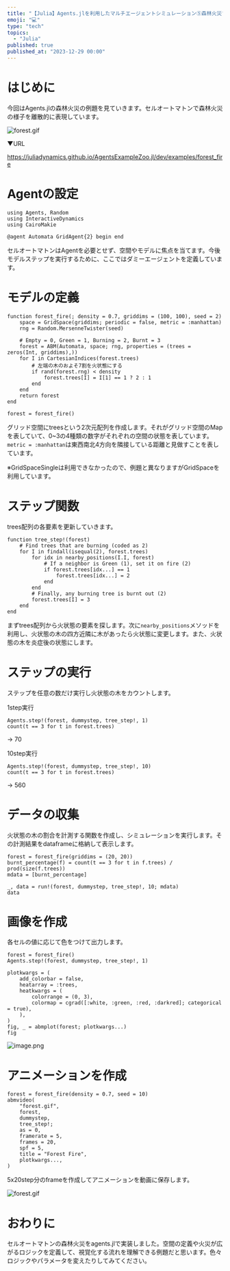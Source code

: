 ```yaml
---
title: "【Julia】Agents.jlを利用したマルチエージェントシミュレーション⑤森林火災"
emoji: "💻"
type: "tech"
topics:
  - "Julia"
published: true
published_at: "2023-12-29 00:00"
---
```


# はじめに
今回はAgents.jlの森林火災の例題を見ていきます。セルオートマトンで森林火災の様子を離散的に表現しています。

![forest.gif](https://qiita-image-store.s3.ap-northeast-1.amazonaws.com/0/614347/f2da889d-fef2-e623-fa59-f10fe262b9d2.gif)

▼URL

https://juliadynamics.github.io/AgentsExampleZoo.jl/dev/examples/forest_fire

# Agentの設定

```julia:
using Agents, Random
using InteractiveDynamics
using CairoMakie

@agent Automata GridAgent{2} begin end
```

セルオートマトンはAgentを必要とせず、空間やモデルに焦点を当てます。今後モデルステップを実行するために、ここではダミーエージェントを定義しています。

# モデルの定義

```julia:
function forest_fire(; density = 0.7, griddims = (100, 100), seed = 2)
    space = GridSpace(griddims; periodic = false, metric = :manhattan)
    rng = Random.MersenneTwister(seed)

    # Empty = 0, Green = 1, Burning = 2, Burnt = 3
    forest = ABM(Automata, space; rng, properties = (trees = zeros(Int, griddims),))
    for I in CartesianIndices(forest.trees)
        # 左端の木のおよそ7割を火状態にする
        if rand(forest.rng) < density
            forest.trees[I] = I[1] == 1 ? 2 : 1
        end
    end
    return forest
end

forest = forest_fire()
```

グリッド空間にtreesという2次元配列を作成します。それがグリッド空間のMapを表していて、0~3の4種類の数字がそれぞれの空間の状態を表しています。`metric = :manhattan`は東西南北4方向を隣接している距離と見做すことを表しています。

※GridSpaceSingleは利用できなかったので、例題と異なりますがGridSpaceを利用しています。

# ステップ関数

trees配列の各要素を更新していきます。

```julia:
function tree_step!(forest)
    # Find trees that are burning (coded as 2)
    for I in findall(isequal(2), forest.trees)
        for idx in nearby_positions(I.I, forest)
            # If a neighbor is Green (1), set it on fire (2)
            if forest.trees[idx...] == 1
                forest.trees[idx...] = 2
            end
        end
        # Finally, any burning tree is burnt out (2)
        forest.trees[I] = 3
    end
end
```

まずtrees配列から火状態の要素を探します。次に`nearby_positions`メソッドを利用し、火状態の木の四方近隣に木があったら火状態に変更します。また、火状態の木を炎症後の状態にします。


# ステップの実行

ステップを任意の数だけ実行し火状態の木をカウントします。

1step実行
```julia:
Agents.step!(forest, dummystep, tree_step!, 1)
count(t == 3 for t in forest.trees)
```
-> 70

10step実行
```julia:
Agents.step!(forest, dummystep, tree_step!, 10)
count(t == 3 for t in forest.trees)
```
-> 560

# データの収集

火状態の木の割合を計測する関数を作成し、シミュレーションを実行します。その計測結果をdataframeに格納して表示します。

```julia:
forest = forest_fire(griddims = (20, 20))
burnt_percentage(f) = count(t == 3 for t in f.trees) / prod(size(f.trees))
mdata = [burnt_percentage]

_, data = run!(forest, dummystep, tree_step!, 10; mdata)
data
```

# 画像を作成

各セルの値に応じて色をつけて出力します。

```julia:
forest = forest_fire()
Agents.step!(forest, dummystep, tree_step!, 1)

plotkwargs = (
    add_colorbar = false,
    heatarray = :trees,
    heatkwargs = (
        colorrange = (0, 3),
        colormap = cgrad([:white, :green, :red, :darkred]; categorical = true),
    ),
)
fig, _ = abmplot(forest; plotkwargs...)
fig
```

![image.png](https://qiita-image-store.s3.ap-northeast-1.amazonaws.com/0/614347/0c8c0527-feaf-f5ed-5d9b-9ee2b7138b94.png)


# アニメーションを作成

```julia:
forest = forest_fire(density = 0.7, seed = 10)
abmvideo(
    "forest.gif",
    forest,
    dummystep,
    tree_step!;
    as = 0,
    framerate = 5,
    frames = 20,
    spf = 5,
    title = "Forest Fire",
    plotkwargs...,
)
```

5x20step分のframeを作成してアニメーションを動画に保存します。

![forest.gif](https://qiita-image-store.s3.ap-northeast-1.amazonaws.com/0/614347/f2da889d-fef2-e623-fa59-f10fe262b9d2.gif)

# おわりに
セルオートマトンの森林火災をagents.jlで実装しました。空間の定義や火災が広がるロジックを定義して、視覚化する流れを理解できる例題だと思います。色々ロジックやパラメータを変えたりしてみてください。
